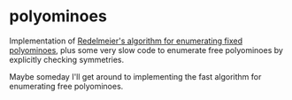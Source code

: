 # polyominoes

Implementation of [Redelmeier's algorithm for enumerating fixed polyominoes](https://www.sciencedirect.com/science/article/pii/0012365X81902375), plus some very slow code to enumerate free polyominoes by explicitly checking symmetries.

Maybe someday I'll get around to implementing the fast algorithm for enumerating free polyominoes.

